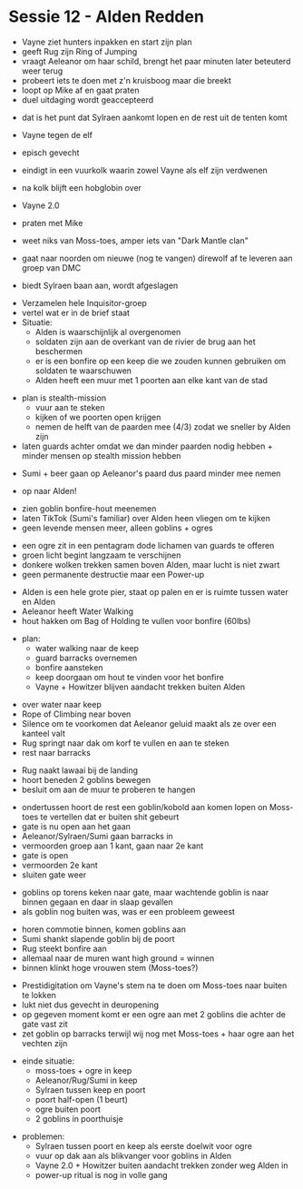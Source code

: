 # Sessie 12 - Alden Redden

- Vayne ziet hunters inpakken en start zijn plan
- geeft Rug zijn Ring of Jumping
- vraagt Aeleanor om haar schild, brengt het paar minuten later beteuterd weer terug
- probeert iets te doen met z'n kruisboog maar die breekt
- loopt op Mike af en gaat praten
- duel uitdaging wordt geaccepteerd

+ dat is het punt dat Sylraen aankomt lopen en de rest uit de tenten komt
+ Vayne tegen de elf
+ episch gevecht
+ eindigt in een vuurkolk waarin zowel Vayne als elf zijn verdwenen
+ na kolk blijft een hobglobin over
+ Vayne 2.0

+ praten met Mike
+ weet niks van Moss-toes, amper iets van "Dark Mantle clan"
+ gaat naar noorden om nieuwe (nog te vangen) direwolf af te leveren aan groep van DMC
+ biedt Sylraen baan aan, wordt afgeslagen

- Verzamelen hele Inquisitor-groep
- vertel wat er in de brief staat
- Situatie:
    - Alden is waarschijnlijk al overgenomen
    - soldaten zijn aan de overkant van de rivier de brug aan het beschermen
    - er is een bonfire op een keep die we zouden kunnen gebruiken om soldaten te waarschuwen
    - Alden heeft een muur met 1 poorten aan elke kant van de stad

+ plan is stealth-mission
    - vuur aan te steken
    - kijken of we poorten open krijgen
    - nemen de helft van de paarden mee (4/3) zodat we sneller by Alden zijn
+ laten guards achter omdat we dan minder paarden nodig hebben + minder mensen op stealth mission hebben

- Sumi + beer gaan op Aeleanor's paard dus paard minder mee nemen

+ op naar Alden!

- zien goblin bonfire-hout meenemen
- laten TikTok (Sumi's familiar) over Alden heen vliegen om te kijken
- geen levende mensen meer, alleen goblins + ogres

+ een ogre zit in een pentagram dode lichamen van guards te offeren
+ groen licht begint langzaam te verschijnen
+ donkere wolken trekken samen boven Alden, maar lucht is niet zwart
+ geen permanente destructie maar een Power-up

- Alden is een hele grote pier, staat op palen en er is ruimte tussen water en Alden
- Aeleanor heeft Water Walking
- hout hakken om Bag of Holding te vullen voor bonfire (60lbs)

+ plan:
    - water walking naar de keep
    - guard barracks overnemen
    - bonfire aansteken
    - keep doorgaan om hout te vinden voor het bonfire
    - Vayne + Howitzer blijven aandacht trekken buiten Alden

- over water naar keep
- Rope of Climbing near boven
- Silence om te voorkomen dat Aeleanor geluid maakt als ze over een kanteel valt
- Rug springt naar dak om korf te vullen en aan te steken
- rest naar barracks

+ Rug naakt lawaai bij de landing
+ hoort beneden 2 goblins bewegen
+ besluit om aan de muur te proberen te hangen

- ondertussen hoort de rest een goblin/kobold aan komen lopen on Moss-toes te vertellen dat er buiten shit gebeurt
- gate is nu open aan het gaan
- Aeleanor/Sylraen/Sumi gaan barracks in
- vermoorden groep aan 1 kant, gaan naar 2e kant
- gate is open
- vermoorden 2e kant
- sluiten gate weer

+ goblins op torens keken naar gate, maar wachtende goblin is naar binnen gegaan en daar in slaap gevallen
+ als goblin nog buiten was, was er een probleem geweest

- horen commotie binnen, komen goblins aan
- Sumi shankt slapende goblin bij de poort
- Rug steekt bonfire aan
- allemaal naar de muren want high ground = winnen
- binnen klinkt hoge vrouwen stem (Moss-toes?)

+ Prestidigitation om Vayne's stem na te doen om Moss-toes naar buiten te lokken
+ lukt niet dus gevecht in deuropening
+ op gegeven moment komt er een ogre aan met 2 goblins die achter de gate vast zit
+ zet goblin op barracks terwijl wij nog met Moss-toes + haar ogre aan het vechten zijn

- einde situatie:
    - moss-toes + ogre in keep
    - Aeleanor/Rug/Sumi in keep
    - Sylraen tussen keep en poort
    - poort half-open (1 beurt)
    - ogre buiten poort
    - 2 goblins in poorthuisje

+ problemen:
    - Sylraen tussen poort en keep als eerste doelwit voor ogre
    - vuur op dak aan als blikvanger voor goblins in Alden
    - Vayne 2.0 + Howitzer buiten aandacht trekken zonder weg Alden in
    - power-up ritual is nog in volle gang
